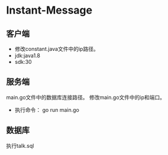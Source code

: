 # Instant-Message
## 客户端
 - 修改constant.java文件中的ip路径。
 - jdk:java1.8
 - sdk:30
## 服务端
 main.go文件中的数据库连接路径。
 修改main.go文件中的ip和端口。
 - 执行命令：
    go run main.go

## 数据库
   执行talk.sql

